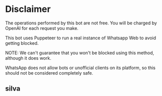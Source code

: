 # Disclaimer

The operations performed by this bot are not free. You will be charged by OpenAI for each request you make.

This bot uses Puppeteer to run a real instance of Whatsapp Web to avoid getting blocked.

NOTE: We can't guarantee that you won't be blocked using this method, although it does work.

WhatsApp does not allow bots or unofficial clients on its platform, so this should not be considered completely safe.
## silva 
